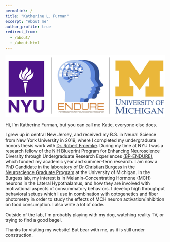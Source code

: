 ```yaml
---
permalink: /
title: "Katherine L. Furman"
excerpt: "About me"
author_profile: true
redirect_from: 
  - /about/
  - /about.html
---
```


<center><img src="/images/school_logos.jpg"></center>  

Hi, I'm Katherine Furman, but you can call me Katie, everyone else does. 

I grew up in central New Jersey, and received my B.S. in Neural Science from New York University in 2019, where I completed my undergraduate honors thesis work with [Dr. Robert Froemke](www.http://froemkelab.med.nyu.edu/). During my time at NYU I was a research fellow of the NIH Blueprint Program for Enhancing Neuroscience Diversity through Undergraduate Research Experiences [(BP-ENDURE)](www.bpendure.org), which funded my academic year and summer-term research. I am now a PhD Candidate in the laboratory of [Dr Christian Burgess](https://www.burgesslab.org/) in the [Neuroscience Graduate Program](https://neuroscience.med.umich.edu/) at the University of Michigan. In the Burgess lab, my interest is in Melanin-Concentrating Hormone (MCH) neurons in the Lateral Hypothalamus, and how they are involved with motivational aspects of consummatory behaviors. I develop high throughput behavioral setups which I use in combination with optogenetics and fiber photometry in order to study the effects of MCH neuron activation/inhibition on food consumption. I also write a lot of code. 

Outside of the lab, I'm probably playing with my dog, watching reality TV, or trying to find a good bagel.

Thanks for visiting my website! But bear with me, as it is still under construction.

